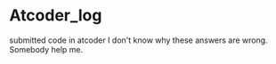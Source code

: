 # Atcoder_log
submitted code in atcoder
I don't know why these answers are wrong.
Somebody help me.
